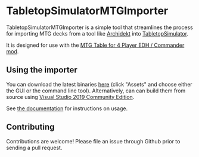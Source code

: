 # TabletopSimulatorMTGImporter

TabletopSimulatorMTGImporter is a simple tool that streamlines the process for importing MTG decks from a tool like [Archidekt](https://archidekt.com/) into [TabletopSimulator](https://store.steampowered.com/). 

It is designed for use with the [MTG Table for 4 Player EDH / Commander mod](https://steamcommunity.com/sharedfiles/filedetails/?id=957693009).

## Using the importer

You can download the latest binaries [here](https://github.com/madelson/TabletopSimulatorMTGDeckImporter/releases) (click "Assets" and choose either the GUI or the command line tool). Alternatively, can can build them from source using [Visual Studio 2019 Community Edition](https://visualstudio.microsoft.com/downloads/).

See [the documentation](docs/instructions.md) for instructions on usage.

## Contributing
 
Contributions are welcome! Please file an issue through Github prior to sending a pull request.
